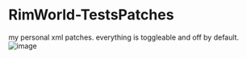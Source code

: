 # RimWorld-TestsPatches
my personal xml patches. everything is toggleable and off by default.
![image](https://user-images.githubusercontent.com/76593873/163822308-dddd31a6-57c9-4e55-ab0b-1f0a73adbfc5.png)
